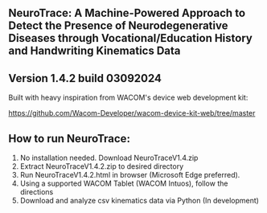 ## NeuroTrace: A Machine-Powered Approach to Detect the Presence of Neurodegenerative Diseases through Vocational/Education History and Handwriting Kinematics Data
## Version 1.4.2  build 03092024
Built with heavy inspiration from WACOM's device web development kit:

https://github.com/Wacom-Developer/wacom-device-kit-web/tree/master 


## How to run NeuroTrace: 
1. No installation needed. Download NeuroTraceV1.4.zip
2. Extract NeuroTraceV1.4.2.zip to desired directory
3. Run NeuroTraceV1.4.2.html in browser (Microsoft Edge preferred).
4. Using a supported WACOM Tablet (WACOM Intuos), follow the directions
5. Download and analyze csv kinematics data via Python (In development)

